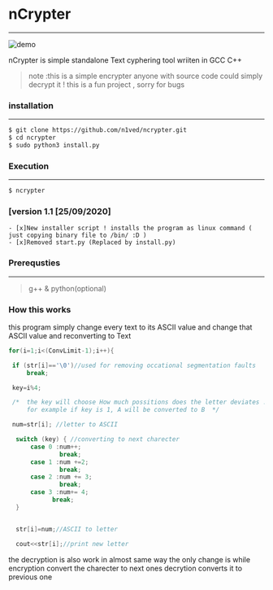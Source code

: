 #  nCrypter
---
![demo](demo-new.gif)

nCrypter is simple standalone Text cyphering tool wriiten in GCC C++


> note :this is a simple encrypter anyone with source code could simply decrypt it !
this is a fun project , sorry for bugs

### installation
---
```bash
$ git clone https://github.com/n1ved/ncrypter.git
$ cd ncrypter
$ sudo python3 install.py 

```
### Execution
---
```bash
$ ncrypter

```
###   [version 1.1 [25/09/2020]
    - [x]New installer script ! installs the program as linux command ( just copying binary file to /bin/ :D )
    - [x]Removed start.py (Replaced by install.py)
    
    
### Prerequsties
---
> g++ &
> python(optional)

### How this works

this program simply change every text to its ASCII value and change that ASCII value and reconverting to Text

```cpp
for(i=1;i<(ConvLimit-1);i++){

 if (str[i]=='\0')//used for removing occational segmentation faults
     break;

 key=i%4;

 /*  the key will choose How much possitions does the letter deviates .
     for example if key is 1, A will be converted to B  */

 num=str[i]; //letter to ASCII

  switch (key) { //converting to next charecter
      case 0 :num++;
              break;
      case 1 :num +=2;
              break;
      case 2 :num += 3;
              break;
      case 3 :num+= 4;
            break;
  }


  str[i]=num;//ASCII to letter

  cout<<str[i];//print new letter

```

the decryption is also work in almost same way the only change is while encryption
convert the charecter to next ones decrytion converts it to previous one

